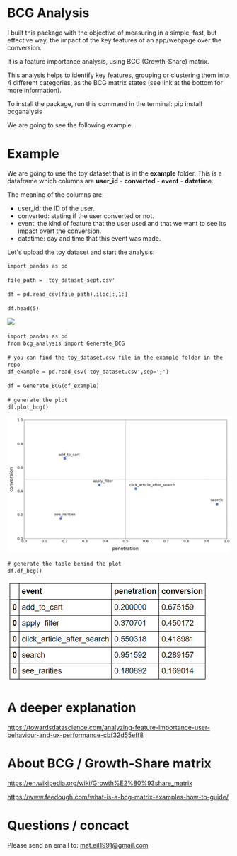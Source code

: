 # BCG Analysis

I built this package with the objective of measuring in a simple, fast, but effective way, the impact of the key features of an app/webpage over the conversion.

It is a feature importance analysis, using BCG (Growth-Share) matrix.

This analysis helps to identify key features, grouping or clustering them into 4 different categories, as the BCG matrix states (see link at the bottom for more information).

To install the package, run this command in the terminal: pip install bcganalysis

We are going to see the following example.

# Example

We are going to use the toy dataset that is in the **example** folder. This is a dataframe which columns are **user_id** - **converted** - **event** - **datetime**.

The meaning of the columns are:
- user_id: the ID of the user.
- converted: stating if the user converted or not.
- event: the kind of feature that the user used and that we want to see its impact overt the conversion.
- datetime: day and time that this event was made.

Let's upload the toy dataset and start the analysis:

```
import pandas as pd

file_path = 'toy_dataset_sept.csv'

df = pd.read_csv(file_path).iloc[:,1:]

df.head(5)
```

![](example/000_dataset_example.PNG=250x250)

```
import pandas as pd
from bcg_analysis import Generate_BCG

# you can find the toy_dataset.csv file in the example folder in the repo
df_example = pd.read_csv('toy_dataset.csv',sep=';')

df = Generate_BCG(df_example)

# generate the plot
df.plot_bcg()
```

![](example/plot_bcg_example.PNG)

```
# generate the table behind the plot
df.df_bcg()
```

![](example/df_bcg_example.PNG)

# A deeper explanation

https://towardsdatascience.com/analyzing-feature-importance-user-behaviour-and-ux-performance-cbf32d55eff8

# About BCG / Growth-Share matrix
https://en.wikipedia.org/wiki/Growth%E2%80%93share_matrix

https://www.feedough.com/what-is-a-bcg-matrix-examples-how-to-guide/


# Questions / concact

Please send an email to:
mat.eil1991@gmail.com

